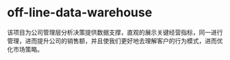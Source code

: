 # off-line-data-warehouse
该项目为公司管理层分析决策提供数据支撑，直观的展示关键经营指标，同一进行管理，进而提升公司的销售额，并且使我们更好地去理解客户的行为模式，进而优化市场策略。
